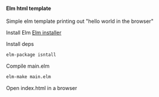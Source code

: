 #### Elm html template


Simple elm template printing out "hello world in the browser"

Install Elm [Elm installer](http://elm-lang.org/install)

Install deps
```bash
elm-package isntall
```

Compile main.elm
```bash
elm-make main.elm
```

Open index.html in a browser